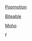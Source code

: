 <a href="https://https://popmotion.io/pose/">Popmotion</a>

<a href="https://biteable.com/animation/">Biteable</a>

<a href="https://www.mohoanimation.com/moho-debut.shtml/">Moho</a>


f
